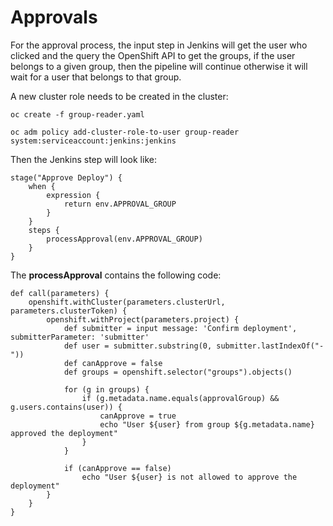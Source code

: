 # Approvals

For the approval process, the input step in Jenkins will get the user who clicked and the query the OpenShift API to get the groups, if the user belongs to a given group, then the pipeline will continue otherwise it will wait for a user that belongs to that group.

A new cluster role needs to be created in the cluster:

    oc create -f group-reader.yaml

    oc adm policy add-cluster-role-to-user group-reader system:serviceaccount:jenkins:jenkins 

Then the Jenkins step will look like:

    stage("Approve Deploy") {
        when {
            expression {
                return env.APPROVAL_GROUP
            }
        }
        steps {
            processApproval(env.APPROVAL_GROUP)
        }
    }

The **processApproval** contains the following code:

    def call(parameters) {
        openshift.withCluster(parameters.clusterUrl, parameters.clusterToken) {
            openshift.withProject(parameters.project) {
                def submitter = input message: 'Confirm deployment', submitterParameter: 'submitter'
                def user = submitter.substring(0, submitter.lastIndexOf("-"))
                def canApprove = false
                def groups = openshift.selector("groups").objects()
                
                for (g in groups) {
                    if (g.metadata.name.equals(approvalGroup) && g.users.contains(user)) {
                        canApprove = true
                        echo "User ${user} from group ${g.metadata.name} approved the deployment"
                    } 
                }

                if (canApprove == false)
                    echo "User ${user} is not allowed to approve the deployment"
            }  
        }
    }